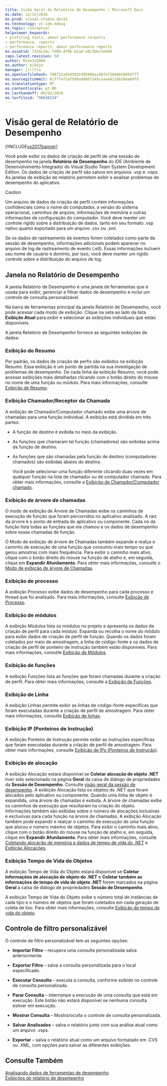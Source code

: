 ```yaml
---
title: Visão Geral do Relatório de Desempenho | Microsoft Docs
ms.date: 11/15/2016
ms.prod: visual-studio-dev14
ms.technology: vs-ide-debug
ms.topic: conceptual
helpviewer_keywords:
- profiling tools, about performance rerports
- performance, reports
- performance reports, about performance reports
ms.assetid: 7324c24c-fd09-479b-b2ad-e0c3b613e040
caps.latest.revision: 50
author: MikeJo5000
ms.author: mikejo
manager: jillfra
ms.openlocfilehash: fd8732a914581b39566bac88fe73698850893f77
ms.sourcegitcommit: 6cfffa72af599a9d667249caaaa411bb28ea69fd
ms.translationtype: MT
ms.contentlocale: pt-BR
ms.lasthandoff: 09/02/2020
ms.locfileid: "90838314"
---
```

# <a name="performance-report-overview"></a>Visão geral de Relatório de Desempenho
[!INCLUDE[vs2017banner](../includes/vs2017banner.md)]

Você pode exibir os dados de criação de perfil de uma sessão de desempenho na janela **Relatório de Desempenho** do IDE (Ambiente de Desenvolvimento Integrado) do Visual Studio Team System Development Edition. Os dados de criação de perfil são salvos em arquivos .vsp e .vsps. As janelas de exibição de relatório permitem exibir e analisar problemas de desempenho do aplicativo.  
  
> [!CAUTION]
> Um arquivo de dados de criação de perfil contém informações confidenciais como o nome do computador, a versão do sistema operacional, caminhos de arquivo, informações de memória e outras informações de configuração do computador. Você deve manter um controle rígido sobre a distribuição de dados, tanto em seu formato .vsp nativo quanto exportado para um arquivo .csv ou .xml.  
>   
> Se os dados de rastreamento de eventos forem coletados como parte da sessão de desempenho, informações adicionais podem aparecer no arquivo de log de rastreamento de evento (.etl). Essas informações incluem seu nome de usuário e domínio, por isso, você deve manter um rígido controle sobre a distribuição do arquivo de log.  
  
## <a name="performance-report-window"></a>Janela no Relatório de Desempenho  
 A janela Relatório de Desempenho é uma janela de ferramentas que é usada para exibir, gerenciar e filtrar dados de desempenho e inclui um controle de consulta personalizável.  
  
 Na barra de ferramentas principal da janela Relatório de Desempenho, você pode acessar cada modo de exibição. Clique na seta ao lado da lista **Exibição Atual** para exibir e selecionar as exibições individuais que estão disponíveis.  
  
 A janela Relatório de Desempenho fornece as seguintes exibições de dados:  
  
### <a name="summary-view"></a>Exibição do Resumo  
 Por padrão, os dados de criação de perfis são exibidos na exibição Resumo. Essa exibição é um ponto de partida na sua investigação de problemas de desempenho. De cada linha da exibição Resumo, você pode acessar exibições mais detalhadas clicando com o botão direito do mouse no nome de uma função ou módulo. Para mais informações, consulte [Exibição de Resumo](../profiling/summary-view.md).  
  
### <a name="callercallee-view"></a>Exibição Chamador/Receptor da Chamada  
 A exibição de Chamador/Computador chamado exibe uma árvore de chamadas para uma função individual. A exibição está dividida em três partes:  
  
- A função de destino é exibida no meio da exibição.  
  
- As funções que chamaram tal função (chamadores) são exibidas acima da função de destino.  
  
- As funções que são chamadas pela função de destino (computadores chamados) são exibidas abaixo do destino.  
  
  Você pode selecionar uma função diferente clicando duas vezes em qualquer função na lista de chamador ou de computador chamado. Para obter mais informações, consulte a [Exibição de Chamador/Computador chamado](../profiling/caller-callee-view.md).  
  
### <a name="call-tree-view"></a>Exibição de árvore de chamadas  
 O modo de exibição de Árvore de Chamadas exibe os caminhos de execução de função que foram percorridos no aplicativo analisado. A raiz da árvore é o ponto de entrada do aplicativo ou componente. Cada nó da função lista todas as funções que ela chamou e os dados de desempenho sobre essas chamadas de função.  
  
 O Modo de exibição de árvore de Chamadas também expande e realça o caminho de execução de uma função que consumiu mais tempo ou que gerou amostras com mais frequência. Para exibir o caminho mais ativo, clique com o botão direito do mouse na função de atalho e, em seguida, clique em **Expandir Afunilamento**. Para obter mais informações, consulte o [Modo de exibição de árvore de Chamadas](../profiling/call-tree-view.md).  
  
### <a name="process-view"></a>Exibição de processo  
 A exibição Processo exibe dados de desempenho para cada processo e thread que foi analisado. Para mais informações, consulte [Exibição de Processo](../profiling/process-view.md).  
  
### <a name="modules-view"></a>Exibição de módulos  
 A exibição Módulos lista os módulos no projeto e apresenta os dados de criação de perfil para cada módulo. Expanda ou recolha o nome do módulo para exibir dados de criação de perfil de função. Quando os dados foram coletados por meio de amostragem, a linha de código-fonte e os dados de criação de perfil de ponteiro de instrução também estão disponíveis. Para mais informações, consulte [Exibição de Módulos](../profiling/modules-view.md).  
  
### <a name="functions-view"></a>Exibição de funções  
 A exibição Funções lista as funções que foram chamadas durante a criação de perfil. Para obter mais informações, consulte a [Exibição de Funções](../profiling/functions-view.md).  
  
### <a name="line-view"></a>Exibição de Linha  
 A exibição Linhas permite exibir as linhas de código-fonte específicas que foram executadas durante a criação de perfil de amostragem. Para obter mais informações, consulte [Exibição de linhas](../profiling/lines-view.md).  
  
### <a name="instruction-pointer-ip-view"></a>Exibição IP (Ponteiros de Instrução)  
 A exibição Ponteiro de Instrução permite exibir as instruções específicas que foram executadas durante a criação de perfil de amostragem. Para obter mais informações, consulte [Exibição de IPs (Ponteiros de Instrução)](../profiling/instruction-pointers-ips-view.md).  
  
### <a name="allocation-view"></a>Exibição de alocação  
 A exibição Alocação estará disponível se **Coletar alocação de objeto .NET** tiver sido selecionado na página **Geral** da caixa de diálogo de propriedades da **Sessão de Desempenho**. Consulte [visão geral da sessão de desempenho](../profiling/performance-session-overview.md). A exibição Alocação lista os objetos do .NET que foram alocados pelo aplicativo ou componente. Quando uma linha de objeto é expandida, uma árvore de chamadas é exibida. A árvore de chamadas exibe os caminhos de execução que resultaram na criação do objeto. Informações também são exibidas sobre o número de alocações inclusivas e exclusivas para cada função na árvore de chamadas. A exibição Alocação também pode expandir e realçar o caminho de execução de uma função que alocou o número máximo de objetos. Para exibir o caminho mais ativo, clique com o botão direito do mouse na função de atalho e, em seguida, clique em **Expandir Afunilamento**. Para obter mais informações, consulte [Coletando alocação de memória e dados de tempo de vida do .NET](../profiling/collecting-dotnet-memory-allocation-and-lifetime-data.md) e [Exibição Alocações](../profiling/dotnet-memory-allocations-view.md).  
  
### <a name="objects-lifetime-view"></a>Exibição Tempo de Vida de Objetos  
 A exibição Tempo de Vida do Objeto estará disponível se **Coletar informações de alocação de objeto do .NET** e **Coletar também as informações de tempo de vida do objeto .NET** forem marcados na página **Geral** a caixa de diálogo de propriedades **Sessão de Desempenho**.  
  
 A exibição Tempo de Vida do Objeto exibe o número total de instâncias de cada tipo e o número de objetos que foram coletados em cada geração de coleta de lixo. Para obter mais informações, consulte [Exibição de tempo de vida do objeto](../profiling/object-lifetime-view.md).  
  
## <a name="customizable-filter-control"></a>Controle de filtro personalizável  
 O controle de filtro personalizável tem as seguintes opções:  
  
- **Importar Filtro** – recupera uma consulta personalizada salva anteriormente.  
  
- **Exportar Filtro** – salva a consulta personalizada para o local especificado.  
  
- **Executar Consulta** – executa a consulta, conforme exibido no controle de consulta personalizada.  
  
- **Parar Consulta** – interrompe a execução de uma consulta que está em execução. Este botão não estará disponível se nenhuma consulta estiver em execução.  
  
- **Mostrar Consulta** – Mostra/oculta o controle de consulta personalizada.  
  
- **Salvar Analisados** – salva o relatório junto com sua análise atual como um arquivo .vsps.  
  
- **Exportar** – salva o relatório atual como um arquivo formatado em .CVS ou .XML, com opções para salvar as diferentes exibições.  
  
## <a name="see-also"></a>Consulte Também  
 [Analisando dados de ferramentas de desempenho](../profiling/analyzing-performance-tools-data.md)   
 [Exibições do relatório de desempenho](../profiling/performance-report-views.md)

